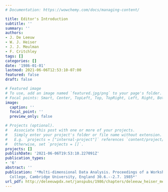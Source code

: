 ```yaml
---
# Documentation: https://wowchemy.com/docs/managing-content/

title: Editor's Introduction
subtitle: ''
summary: ''
authors:
- J. De Leeuw
- W. J. Heiser
- J. J. Meulman
- F. Critchley
tags: []
categories: []
date: '1986-01-01'
lastmod: 2021-06-06T12:53:10-07:00
featured: false
draft: false

# Featured image
# To use, add an image named `featured.jpg/png` to your page's folder.
# Focal points: Smart, Center, TopLeft, Top, TopRight, Left, Right, BottomLeft, Bottom, BottomRight.
image:
  caption: ''
  focal_point: ''
  preview_only: false

# Projects (optional).
#   Associate this post with one or more of your projects.
#   Simply enter your project's folder or file name without extension.
#   E.g. `projects = ["internal-project"]` references `content/project/deep-learning/index.md`.
#   Otherwise, set `projects = []`.
projects: []
publishDate: '2021-06-06T19:53:10.227091Z'
publication_types:
- '6'
abstract: ''
publication: '*Multi-dimensional Data Analysis. Proceedings of a Workshop, Pembroke
  College, Cambridge University, England 30.6.--2.7. 1985*'
url_pdf: http://deleeuwpdx.net/janspubs/1986/chapters/deleeuw_heiser_meulman_critchley_C_86.pdf
---
```


